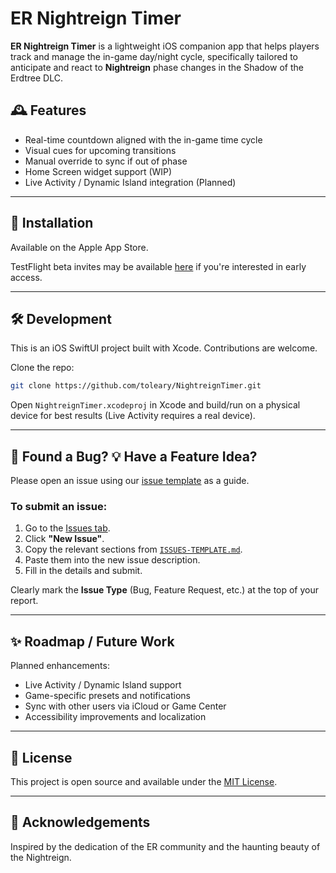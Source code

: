 

# ER Nightreign Timer

**ER Nightreign Timer** is a lightweight iOS companion app that helps players track and manage the in-game day/night cycle, specifically tailored to anticipate and react to **Nightreign** phase changes in the Shadow of the Erdtree DLC.

## 🕰️ Features

- Real-time countdown aligned with the in-game time cycle
- Visual cues for upcoming transitions
- Manual override to sync if out of phase
- Home Screen widget support (WIP)
- Live Activity / Dynamic Island integration (Planned)

---

## 📲 Installation

Available on the Apple App Store.

TestFlight beta invites may be available [here](https://github.com/toleary/NightreignTimer) if you're interested in early access.

---

## 🛠 Development

This is an iOS SwiftUI project built with Xcode. Contributions are welcome.

Clone the repo:

```bash
git clone https://github.com/toleary/NightreignTimer.git
```

Open `NightreignTimer.xcodeproj` in Xcode and build/run on a physical device for best results (Live Activity requires a real device).

---

## 🐛 Found a Bug? 💡 Have a Feature Idea?

Please open an issue using our [issue template](./ISSUES-TEMPLATE.md) as a guide.

### To submit an issue:

1. Go to the [Issues tab](https://github.com/toleary/NightreignTimer/issues).
2. Click **"New Issue"**.
3. Copy the relevant sections from [`ISSUES-TEMPLATE.md`](./ISSUES-TEMPLATE.md).
4. Paste them into the new issue description.
5. Fill in the details and submit.

Clearly mark the **Issue Type** (Bug, Feature Request, etc.) at the top of your report.

---

## ✨ Roadmap / Future Work

Planned enhancements:
- Live Activity / Dynamic Island support
- Game-specific presets and notifications
- Sync with other users via iCloud or Game Center
- Accessibility improvements and localization

---

## 📄 License

This project is open source and available under the [MIT License](LICENSE.md).

---

## 🙏 Acknowledgements

Inspired by the dedication of the ER community and the haunting beauty of the Nightreign.
